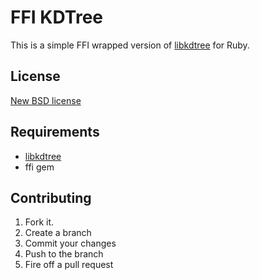 FFI KDTree
==========

This is a simple FFI wrapped version of [libkdtree](https://github.com/sdeming/kdtree) for Ruby.

License
-------

[New BSD license][license]

Requirements
------------

* [libkdtree](https://github.com/sdeming/kdtree) 
* ffi gem

Contributing
------------

1. Fork it.
2. Create a branch
3. Commit your changes
4. Push to the branch
5. Fire off a pull request

[license]: http://www.opensource.org/licenses/bsd-license.php 
